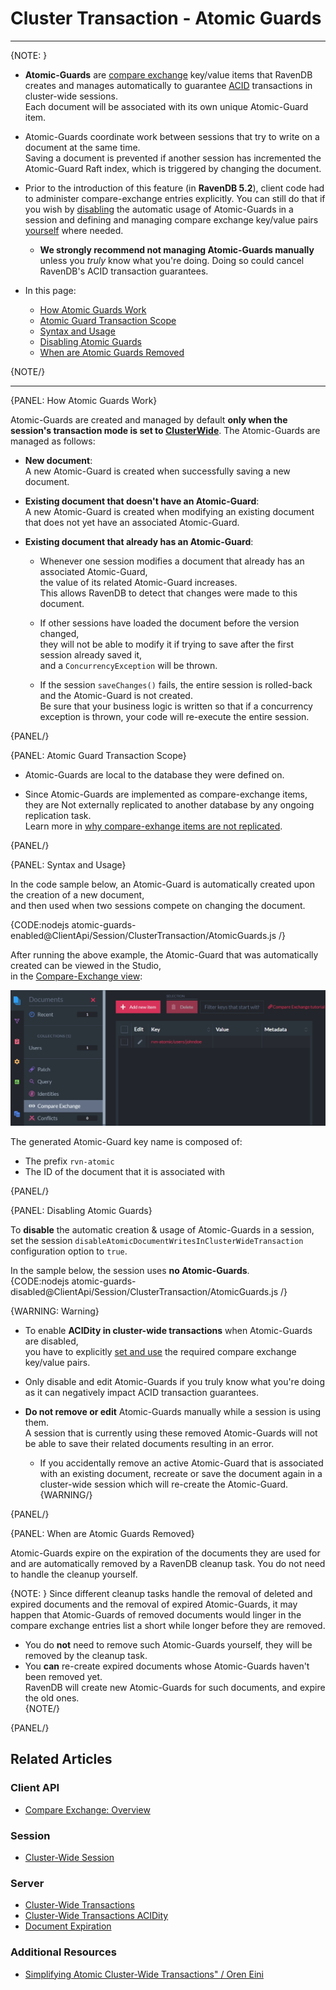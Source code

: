 ﻿# Cluster Transaction - Atomic Guards
---

{NOTE: }

* **Atomic-Guards** are [compare exchange](../../../client-api/operations/compare-exchange/overview) 
  key/value items that RavenDB creates and manages automatically to guarantee 
  [ACID](../../../server/clustering/cluster-transactions#cluster-transaction-properties) 
  transactions in cluster-wide sessions.  
  Each document will be associated with its own unique Atomic-Guard item.

* Atomic-Guards coordinate work between sessions that try to write on a document at the same time.  
  Saving a document is prevented if another session has incremented the Atomic-Guard Raft index, 
  which is triggered by changing the document.

* Prior to the introduction of this feature (in **RavenDB 5.2**), client code had to 
  administer compare-exchange entries explicitly. You can still do that if you wish by 
  [disabling](../../../client-api/session/cluster-transaction/atomic-guards#disabling-atomic-guards) 
  the automatic usage of Atomic-Guards in a session and defining and managing compare exchange 
  key/value pairs 
  [yourself](../../../client-api/operations/compare-exchange/overview#example-i---email-address-reservation) 
  where needed.  
  * **We strongly recommend not managing Atomic-Guards manually** unless you _truly_ know what you're doing. 
    Doing so could cancel RavenDB's ACID transaction guarantees.  

* In this page:
  * [How Atomic Guards Work](../../../client-api/session/cluster-transaction/atomic-guards#how-atomic-guards-work)  
  * [Atomic Guard Transaction Scope](../../../client-api/session/cluster-transaction/atomic-guards#atomic-guard-transaction-scope)  
  * [Syntax and Usage](../../../client-api/session/cluster-transaction/atomic-guards#syntax-and-usage)  
  * [Disabling Atomic Guards](../../../client-api/session/cluster-transaction/atomic-guards#disabling-atomic-guards)  
  * [When are Atomic Guards Removed](../../../client-api/session/cluster-transaction/atomic-guards#when-are-atomic-guards-removed)  

{NOTE/}

---

{PANEL: How Atomic Guards Work}

Atomic-Guards are created and managed by default __only when the session's transaction mode is set to [ClusterWide](../../../client-api/session/cluster-transaction/overview#open-a-cluster-transaction)__.
The Atomic-Guards are managed as follows:
 
* __New document__:  
  A new Atomic-Guard is created when successfully saving a new document.  
  
* __Existing document that doesn't have an Atomic-Guard__:  
  A new Atomic-Guard is created when modifying an existing document that does not yet have an associated Atomic-Guard.

* __Existing document that already has an Atomic-Guard__:  

    * Whenever one session modifies a document that already has an associated Atomic-Guard,  
      the value of its related Atomic-Guard increases.  
      This allows RavenDB to detect that changes were made to this document.
  
    * If other sessions have loaded the document before the version changed,  
      they will not be able to modify it if trying to save after the first session already saved it,  
      and a `ConcurrencyException` will be thrown.

    * If the session `saveChanges()` fails, the entire session is rolled-back and the Atomic-Guard is not created.  
      Be sure that your business logic is written so that if a concurrency exception is thrown, your code will re-execute the entire session.

{PANEL/}

{PANEL: Atomic Guard Transaction Scope}

* Atomic-Guards are local to the database they were defined on.  

* Since Atomic-Guards are implemented as compare-exchange items,  
  they are Not externally replicated to another database by any ongoing replication task.  
  Learn more in [why compare-exhange items are not replicated](../../../client-api/operations/compare-exchange/overview#why-compare-exchange-items-are-not-replicated-to-external-databases).

{PANEL/}

{PANEL: Syntax and Usage}

In the code sample below, an Atomic-Guard is automatically created upon the creation of a new document,  
and then used when two sessions compete on changing the document.

{CODE:nodejs atomic-guards-enabled@ClientApi/Session/ClusterTransaction/AtomicGuards.js /}

After running the above example, the Atomic-Guard that was automatically created can be viewed in the Studio,  
in the [Compare-Exchange view](../../../studio/database/documents/compare-exchange-view#the-compare-exchange-view):

![Atomic Guard](images/atomic-guard.png "Atomic Guard")

The generated Atomic-Guard key name is composed of:

* The prefix `rvn-atomic`
* The ID of the document that it is associated with

{PANEL/}

{PANEL: Disabling Atomic Guards}

To **disable** the automatic creation & usage of Atomic-Guards in a session, set the session 
`disableAtomicDocumentWritesInClusterWideTransaction` configuration option to `true`.  

In the sample below, the session uses **no Atomic-Guards**.  
{CODE:nodejs atomic-guards-disabled@ClientApi/Session/ClusterTransaction/AtomicGuards.js /}

{WARNING: Warning}

* To enable **ACIDity in cluster-wide transactions** when Atomic-Guards are disabled,  
  you have to explicitly [set and use](../../../client-api/operations/compare-exchange/overview) 
  the required compare exchange key/value pairs.  

* Only disable and edit Atomic-Guards if you truly know what you're doing as it can negatively 
  impact ACID transaction guarantees.  

* **Do not remove or edit** Atomic-Guards manually while a session is using them.  
  A session that is currently using these removed Atomic-Guards will not be able to save 
  their related documents resulting in an error.  
  * If you accidentally remove an active Atomic-Guard that is associated with an existing document, 
    recreate or save the document again in a cluster-wide session which will re-create the Atomic-Guard.  
{WARNING/}

{PANEL/}

{PANEL: When are Atomic Guards Removed}

Atomic-Guards expire on the expiration of the documents they are used for and are automatically 
removed by a RavenDB cleanup task. You do not need to handle the cleanup yourself.  

{NOTE: }
Since different cleanup tasks handle the removal of deleted and expired documents 
and the removal of expired Atomic-Guards, it may happen that Atomic-Guards of removed 
documents would linger in the compare exchange entries list a short while longer before 
they are removed.  

* You do **not** need to remove such Atomic-Guards yourself, they will be removed by 
  the cleanup task.  
* You **can** re-create expired documents whose Atomic-Guards haven't been removed yet.  
  RavenDB will create new Atomic-Guards for such documents, and expire the old ones.  
{NOTE/}

{PANEL/}

## Related Articles

### Client API
- [Compare Exchange: Overview](../../../client-api/operations/compare-exchange/overview)

### Session
- [Cluster-Wide Session](../../../client-api/session/cluster-transaction/overview)

### Server
- [Cluster-Wide Transactions](../../../server/clustering/cluster-transactions)
- [Cluster-Wide Transactions ACIDity](../../../server/clustering/cluster-transactions#cluster-transaction-properties)
- [Document Expiration](../../../server/extensions/expiration)

### Additional Resources
- [Simplifying Atomic Cluster-Wide Transactions" / Oren Eini](https://ayende.com/blog/194405-A/ravendb-5-2-simplifying-atomic-cluster-wide-transactions)
